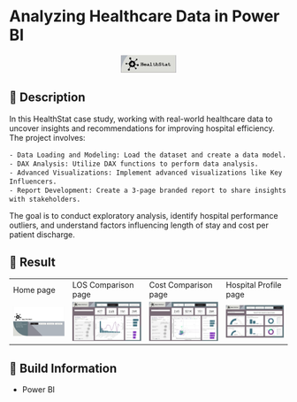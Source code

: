 # Analyzing Healthcare Data in Power BI

<p align="center">
  <img width="100" src="https://github.com/quocminh238/Analyzing-Healthcare-Data-in-Power-BI/blob/main/Images/logo.JPG">
</p>


## 📖 Description
In this HealthStat case study, working with real-world healthcare data to uncover insights and recommendations for improving hospital efficiency. The project involves:

    - Data Loading and Modeling: Load the dataset and create a data model.
    - DAX Analysis: Utilize DAX functions to perform data analysis.
    - Advanced Visualizations: Implement advanced visualizations like Key Influencers.
    - Report Development: Create a 3-page branded report to share insights with stakeholders.

The goal is to conduct exploratory analysis, identify hospital performance outliers, and understand factors influencing length of stay and cost per patient discharge.


## 🔮 Result
<table>
 
  <tr>
    <td>Home page</td>
    <td>LOS Comparison page</td>
    <td>Cost Comparison page</td>
    <td>Hospital Profile page</td>
  </tr>
  <tr>
    <td><img src="https://github.com/quocminh238/Analyzing-Healthcare-Data-in-Power-BI/blob/main/Images/Result/Home_page.JPG" width="280"></td>
    <td><img src="https://github.com/quocminh238/Analyzing-Healthcare-Data-in-Power-BI/blob/main/Images/Result/LOS_Comparison_page.jpg" width="280"></td>
    <td><img src="https://github.com/quocminh238/Analyzing-Healthcare-Data-in-Power-BI/blob/main/Images/Result/Cost_Comparison_page.JPG" width="280"></td>
    <td><img src="https://github.com/quocminh238/Analyzing-Healthcare-Data-in-Power-BI/blob/main/Images/Result/Hospital_Profile_page.JPG" width="280"></td>
   </tr>

 </table>


## 🔧 Build Information
- Power BI
